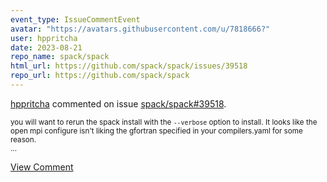 ```yaml
---
event_type: IssueCommentEvent
avatar: "https://avatars.githubusercontent.com/u/7818666?"
user: hppritcha
date: 2023-08-21
repo_name: spack/spack
html_url: https://github.com/spack/spack/issues/39518
repo_url: https://github.com/spack/spack
---
```


<a href='https://github.com/hppritcha' target='_blank'>hppritcha</a> commented on issue <a href='https://github.com/spack/spack/issues/39518' target='_blank'>spack/spack#39518</a>.

<small>you will want to rerun the spack install with the ```--verbose``` option to install.  It looks like the open mpi configure isn't liking the gfortran  specified in your compilers.yaml for some reason.  ...</small>

<a href='https://github.com/spack/spack/issues/39518' target='_blank'>View Comment</a>